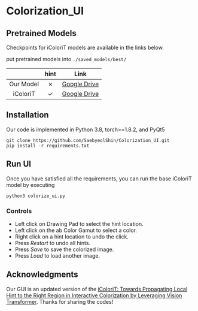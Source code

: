 # Colorization_UI

## Pretrained Models

Checkpoints for iColoriT models are available in the links below.

put pretrained models into  `./saved_models/best/`

|  	| hint |  Link 	|
|:---:|:---:|:---:|
| Our Model | &cross;	| [Google Drive](https://drive.google.com/file/d/1o0DbtsVW_YIpPH0rIVFLHnuBGdcdm_rV/view?usp=share_link) | 
| iColoriT | &check;	| [Google Drive](https://drive.google.com/file/d/16i9ulB4VRbFLbLlAa7UjIQR6J334BeKW/view?usp=sharing)	|

## Installation

Our code is implemented in Python 3.8, torch>=1.8.2, and PyQt5
```
git clone https://github.com/SaebyeolShin/Colorization_UI.git
pip install -r requirements.txt
```

## Run UI
Once you have satisfied all the requirements, you can run the base iColoriT model by executing

```
python3 colorize_ui.py
```

### Controls

<ul>

<li> Left click on Drawing Pad to select the hint location. 

<li> Left click on the ab Color Gamut to select a color.

<li> Right click on a hint location to undo the click.

<li> Press <em>Restart</em> to undo all hints. 

<li> Press <em>Save</em> to save the colorized image. 

<li> Press <em>Load</em> to load another image.

</ul>

## Acknowledgments

Our GUI is an updated version of the [iColoriT: Towards Propagating Local Hint to the Right Region in Interactive Colorization by Leveraging Vision Transformer](https://github.com/pmh9960/iColoriT).
Thanks for sharing the codes!
